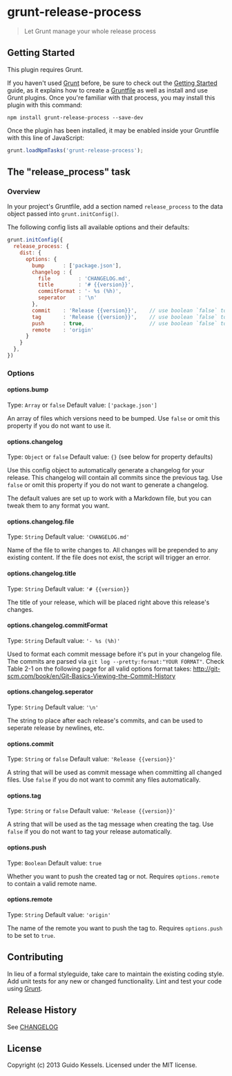# grunt-release-process

> Let Grunt manage your whole release process

## Getting Started
This plugin requires Grunt.

If you haven't used [Grunt](http://gruntjs.com/) before, be sure to check out the [Getting Started](http://gruntjs.com/getting-started) guide, as it explains how to create a [Gruntfile](http://gruntjs.com/sample-gruntfile) as well as install and use Grunt plugins. Once you're familiar with that process, you may install this plugin with this command:

```shell
npm install grunt-release-process --save-dev
```

Once the plugin has been installed, it may be enabled inside your Gruntfile with this line of JavaScript:

```js
grunt.loadNpmTasks('grunt-release-process');
```

## The "release_process" task

### Overview
In your project's Gruntfile, add a section named `release_process` to the data object passed into `grunt.initConfig()`.


The following config lists all available options and their defaults:
```js
grunt.initConfig({
  release_process: {
    dist: {
      options: {
        bump      : ['package.json'],
        changelog : {
          file         : 'CHANGELOG.md',
          title        : '# {{version}}',
          commitFormat : '- %s (%h)',
          seperator    : '\n'
        },
        commit    : 'Release {{version}}',    // use boolean `false` to disable
        tag       : 'Release {{version}}',    // use boolean `false` to disable
        push      : true,                     // use boolean `false` to disable
        remote    : 'origin'
      }
    }
  },
})
```

### Options

#### options.bump
Type: `Array` or `false`
Default value: `['package.json']`

An array of files which versions need to be bumped.
Use `false` or omit this property if you do not want to use it.

#### options.changelog
Type: `Object` or `false`
Default value: `{}` (see below for property defaults)

Use this config object to automatically generate a changelog for your release. 
This changelog will contain all commits since the previous tag.
Use `false` or omit this property if you do not want to generate a changelog.

The default values are set up to work with a Markdown file, but you can tweak them to any format you want.

#### options.changelog.file
Type: `String`
Default value: `'CHANGELOG.md'`

Name of the file to write changes to. All changes will be prepended to any existing content.
If the file does not exist, the script will trigger an error.

#### options.changelog.title
Type: `String`
Default value: `'# {{version}}`

The title of your release, which will be placed right above this release's changes.

#### options.changelog.commitFormat
Type: `String`
Default value: `'- %s (%h)'`

Used to format each commit message before it's put in your changelog file.
The commits are parsed via `git log --pretty:format:"YOUR FORMAT"`. Check Table 2-1 on the following page for all valid options format takes: http://git-scm.com/book/en/Git-Basics-Viewing-the-Commit-History

#### options.changelog.seperator
Type: `String`
Default value: `'\n'`

The string to place after each release's commits, and can be used to seperate release by newlines, etc.

#### options.commit
Type: `String` or `false`
Default value: `'Release {{version}}'`

A string that will be used as commit message when committing all changed files.
Use `false` if you do not want to commit any files automatically.

#### options.tag
Type: `String` or `false`
Default value: `'Release {{version}}'`

A string that will be used as the tag message when creating the tag.
Use `false` if you do not want to tag your release automatically.

#### options.push
Type: `Boolean`
Default value: `true`

Whether you want to push the created tag or not.
Requires `options.remote` to contain a valid remote name.

#### options.remote
Type: `String`
Default value: `'origin'`

The name of the remote you want to push the tag to.
Requires `options.push` to be set to `true`.

## Contributing
In lieu of a formal styleguide, take care to maintain the existing coding style. Add unit tests for any new or changed functionality. Lint and test your code using [Grunt](http://gruntjs.com/).

## Release History
See [CHANGELOG](CHANGELOG.md)

## License
Copyright (c) 2013 Guido Kessels. Licensed under the MIT license.
